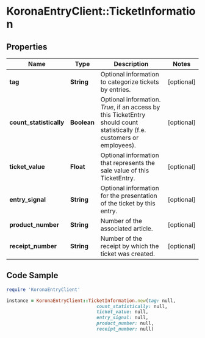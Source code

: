 # KoronaEntryClient::TicketInformation

## Properties

Name | Type | Description | Notes
------------ | ------------- | ------------- | -------------
**tag** | **String** | Optional information to categorize tickets by entries. | [optional] 
**count_statistically** | **Boolean** | Optional information. *True*, if an access by this TicketEntry should count statistically (f.e. customers or employees). | [optional] 
**ticket_value** | **Float** | Optional information that represents the sale value of this TicketEntry. | [optional] 
**entry_signal** | **String** | Optional information for the presentation of the ticket by this entry. | [optional] 
**product_number** | **String** | Number of the associated article. | [optional] 
**receipt_number** | **String** | Number of the receipt by which the ticket was created. | [optional] 

## Code Sample

```ruby
require 'KoronaEntryClient'

instance = KoronaEntryClient::TicketInformation.new(tag: null,
                                 count_statistically: null,
                                 ticket_value: null,
                                 entry_signal: null,
                                 product_number: null,
                                 receipt_number: null)
```



